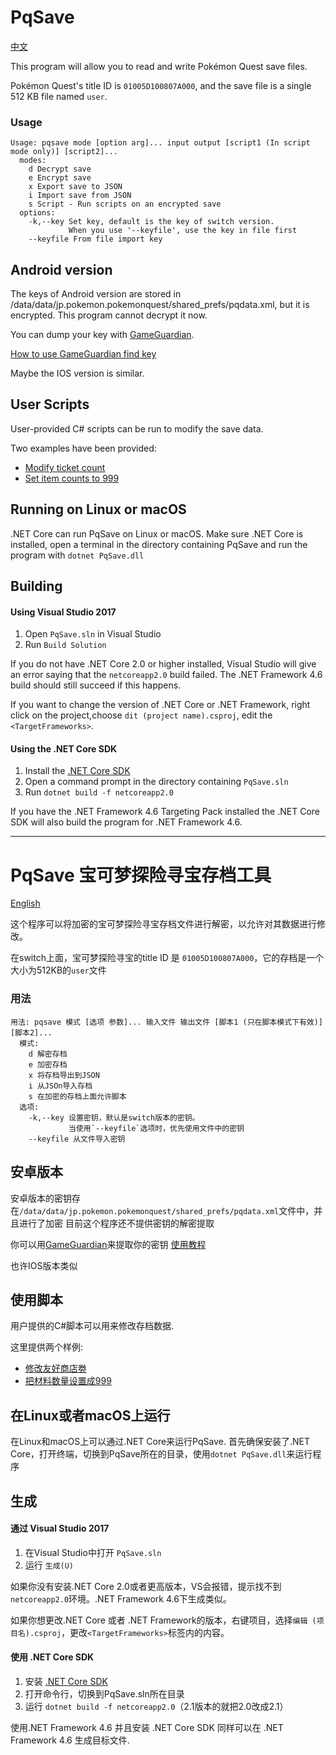 # PqSave 
[中文](#pqsave-宝可梦探险寻宝存档工具)

This program will allow you to read and write Pokémon Quest save files.

Pokémon Quest's title ID is `01005D100807A000`, and the save file is a single 512 KB file named `user`.

### Usage
````
Usage: pqsave mode [option arg]... input output [script1 (In script mode only)] [script2]...
  modes:
    d Decrypt save
    e Encrypt save
    x Export save to JSON
    i Import save from JSON
    s Script - Run scripts on an encrypted save
  options:
    -k,--key Set key, default is the key of switch version. 
	         When you use '--keyfile', use the key in file first
    --keyfile From file import key
````
## Android version

The keys of Android version are stored in /data/data/jp.pokemon.pokemonquest/shared_prefs/pqdata.xml, but it is encrypted.
This program cannot decrypt it now.

You can dump your key with [GameGuardian](https://gameguardian.net/download).

[How to use GameGuardian find key](https://gbatemp.net/threads/qedit-a-pokemon-quest-web-based-save-editor.509951/page-5#post-8150042)

Maybe the IOS version is similar.

## User Scripts
User-provided C# scripts can be run to modify the save data.

Two examples have been provided:
- [Modify ticket count](PqSave/Scripts/tickets.csx)
- [Set item counts to 999](PqSave/Scripts/items.csx)

## Running on Linux or macOS

.NET Core can run PqSave on Linux or macOS.
Make sure .NET Core is installed, open a terminal in the directory containing PqSave and run the program with `dotnet PqSave.dll`

## Building

#### Using Visual Studio 2017
1. Open `PqSave.sln` in Visual Studio
2. Run `Build Solution`

If you do not have .NET Core 2.0 or higher installed, Visual Studio will give an error saying that the `netcoreapp2.0` build failed.
The .NET Framework 4.6 build should still succeed if this happens.

If you want to change the version of .NET Core or .NET Framework, right click on the project,choose `dit (project name).csproj`, edit the `<TargetFrameworks>`.

#### Using the .NET Core SDK

1. Install the [.NET Core SDK](https://www.microsoft.com/net/download/windows)
2. Open a command prompt in the directory containing `PqSave.sln`
3. Run `dotnet build -f netcoreapp2.0`

If you have the .NET Framework 4.6 Targeting Pack installed the .NET Core SDK will also build the program for .NET Framework 4.6.

----

# PqSave 宝可梦探险寻宝存档工具
[English](#pqsave)

这个程序可以将加密的宝可梦探险寻宝存档文件进行解密，以允许对其数据进行修改。

在switch上面，宝可梦探险寻宝的title ID 是 `01005D100807A000`，它的存档是一个大小为512KB的`user`文件

### 用法
````
用法: pqsave 模式 [选项 参数]... 输入文件 输出文件 [脚本1 (只在脚本模式下有效)] [脚本2]...
  模式:
    d 解密存档
    e 加密存档
    x 将存档导出到JSON
    i 从JSOn导入存档
    s 在加密的存档上面允许脚本
  选项:
	-k,--key 设置密钥，默认是switch版本的密钥。
	         当使用`--keyfile`选项时，优先使用文件中的密钥
	--keyfile 从文件导入密钥
````
## 安卓版本

安卓版本的密钥存在`/data/data/jp.pokemon.pokemonquest/shared_prefs/pqdata.xml`文件中，并且进行了加密
目前这个程序还不提供密钥的解密提取

你可以用[GameGuardian](https://gameguardian.net/download)来提取你的密钥
[使用教程](https://gbatemp.net/threads/qedit-a-pokemon-quest-web-based-save-editor.509951/page-5#post-8150042)

也许IOS版本类似

## 使用脚本
用户提供的C#脚本可以用来修改存档数据.

这里提供两个样例:
- [修改友好商店劵](PqSave/Scripts/tickets.csx)
- [把材料数量设置成999](PqSave/Scripts/items.csx)

## 在Linux或者macOS上运行

在Linux和macOS上可以通过.NET Core来运行PqSave.
首先确保安装了.NET Core，打开终端，切换到PqSave所在的目录，使用`dotnet PqSave.dll`来运行程序

## 生成

#### 通过 Visual Studio 2017
1. 在Visual Studio中打开 `PqSave.sln`
2. 运行 `生成(U)`

如果你没有安装.NET Core 2.0或者更高版本，VS会报错，提示找不到`netcoreapp2.0`环境。.NET Framework 4.6下生成类似。

如果你想更改.NET Core 或者 .NET Framework的版本，右键项目，选择`编辑 (项目名).csproj`，更改`<TargetFrameworks>`标签内的内容。

#### 使用 .NET Core SDK

1. 安装 [.NET Core SDK](https://www.microsoft.com/net/download/windows)
2. 打开命令行，切换到PqSave.sln所在目录
3. 运行 `dotnet build -f netcoreapp2.0`（2.1版本的就把2.0改成2.1）

使用.NET Framework 4.6 并且安装 .NET Core SDK 同样可以在 .NET Framework 4.6 生成目标文件.

